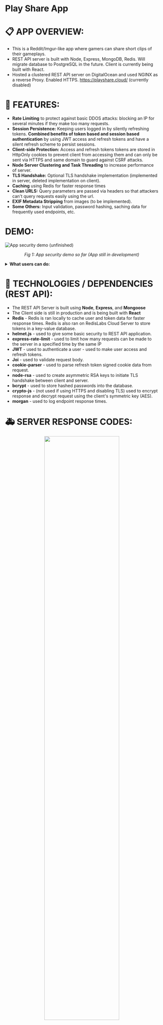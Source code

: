 # Play Share App
# 📋 APP OVERVIEW:

* This is a Reddit/Imgur-like app where gamers can share short clips of their gameplays. 
* REST API server is built with Node, Express, MongoDB, Redis. Will migrate database to PostgreSQL in the future. Client is currently being built with React.
* Hosted a clustered REST API server on DigitalOcean and used NGINX as a reverse Proxy. Enabled HTTPS. https://playshare.cloud/ (currently disabled) 

# 💎 FEATURES:
  * **Rate Limiting** to protect against basic DDOS attacks: blocking an IP for several minutes if they make too many requests. 
  * **Session Persistence:** Keeping users logged in by silently refreshing tokens. **Combined benefits of token based and session based authentication** by using JWT access and refresh tokens and have a silent refresh scheme to persist sessions. 
  * **Client-side Protection:** Access and refresh tokens tokens are stored in HttpOnly cookies to prevent client from accessing them and can only be sent via HTTPS and same domain to guard against CSRF attacks.   
  * **Node Server Clustering and Task Threading** to increase performance of server. 
  * **TLS Handshake:** Optional TLS handshake implementation (implemented in server, deleted implementation on client).
  * **Caching** using Redis for faster response times
  * **Clean URLS:** Query parameters are passed via headers so that attackers can't query requests easily using the url. 
  * **EXIF Metadata Stripping** from images (to be implemented).
  * **Some Others:** Input validation, password hashing, saching data for frequently used endpoints, etc.


# DEMO:
![App security demo (unfinished)](/PicturesGifs/App_demo_unfinished.gif)
<p align="center" style="font-style: italic">
    Fig 1: App security demo so far (App still in development)
</p>

<details>      
  <summary ><b>  What users can do:  </b></summary>   

  * **Users** can make a posts, edit their own posts, delete a post, see all of their posts, and like other user's posts. User feed is currently in production. Uploading video and images to S3 bucket in development. 
  * **Admin** can see all user's posts, see only a specific user's posts, and delete one or many posts by id. 
  * Users can upload image/video to Amazon S3 bucket. Users can delete their own post, can upvote/downvote posts, comment on posts. 
  * **(Future Plans)** Users can join different game groups just like reddit and follow users. App will feature an hierarchical commenting system and messaging system in the future.
 
</details>    

# 📌 TECHNOLOGIES / DEPENDENCIES (REST API):
* The REST API Server is built using **Node**, **Express**, and **Mongoose**
* The Client side is still in production and is being built with **React**
* **Redis** - Redis is ran locally to cache user and token data for faster response times. Redis is also ran on RedisLabs Cloud Server to store tokens in a key-value database. 
* **helmet.js** - used to give some basic security to REST API application.
* **express-rate-limit** - used to limit how many requests can be made to the server in a specified time by the same IP
* **JWT** - used to authenticate a user - used to make user access and refresh tokens.
* **Joi** - used to validate request body.
* **cookie-parser** - used to parse refresh token signed cookie data from request.
* **node-rsa** - used to create asymmetric RSA keys to initiate TLS handshake between client and server. 
* **bcrypt** - used to store hashed passwords into the database.
* **crypto-js** - (not used if using HTTPS and disabling TLS) used to encrypt response and decrypt request using the client's symmetric key (AES).
* **morgan** - used to log endpoint response times. 

# 🚑 SERVER RESPONSE CODES:
  <p align="center">
    <img src="./PicturesGifs/Basic_Response.PNG" width="70%">
  </p>

  <p align="center" style="font-style: italic">
    Fig 2: Responses of the API Server: 1, -1, -2, 2, -3
  </p>

  | Server Response Codes | Description             | Client Action | 
  | ---------------------| -----------              | ------------- | 
  | 1                    | Request successful       |  |     
  | -1                   | Request unsuccessful     |  Read the response message|     
  | -2                   | Need to refresh tokens       |  Needs make a request to the `/refresh` endpoint and supply refresh token
  | 2                    | Successfully refreshed tokens   | Need to make previous request again |
  | 3                    | Request unsuccessful. Fishy behavior was detected and tokens are deleted from client | Neeed to login again     
     


# 🏠 RUN SERVER LOCALLY:
1) Rename ***.env.example*** to ***.env***. Variables marked with a `*` must be changed to connect to MongoDB, Redis, and AWS cloud services.
    <details>      
      <summary> Description of the enviornment variables </summary>
    
      * `ADMIN_USERNAME` - Email address of the admin account.
      * `SALT_NUM = 10` - Can keep this as is. This is the salt number to hash the password and the JWT User Secret Key to store in the database. Can change this number every year to change 
      the hashing algorithm of these fields.
      * `USE_TLS = false` - Can keep this as is. Do you want to use the TLS handshake? false = disable TLS (do this when using https). true = enable TLS. 
    
      * <details>      
        <summary> KEYS </summary>

        * `ADMIN_SECRET_KEY` - This will be used to make the admin's access JWT
        * `USER_SECRET_KEY`  - This will be used to make the admin's and user's access JWT
        * `REFRESH_TOKEN_SECRET` - This is used to generate a refresh JWT refresh
        * `COOKIE_SECRET` - This is used to sign HttpOnly cookies
        * `JWT_PAYLOAD_ENCRYPTION_KEY` - Used to encrypt the JWT payload. Payload contains the username and a random number, which together, lets the server find the refresh key value in the database in linear time. 
        </details>
      * <details>      
        <summary> MongoDB </summary>

        * `* DB_CONNECT`  - Store your MongoDB Connection
        </details>
      * <details>      
        <summary> Redis Labs </summary>

        * `REDIS_LOCAL_PORT` - redis local server port
        * `* REDIS_CLOUD_PORT` - redis cloud server port
        * `* REDIS_CLOUD_HOST` - redis cloud server url
        * `* REDIS_CLOUD_PASSWD` - redis cloud server password
        </details>
      * <details>      
        <summary> AWS </summary>

        * `* S3_BUCKET_NAME` - S2 bucket name
        * `* DYNAMODB_TABLE_NAME` - DynamoDB table Name (might delete as redislabs replaces it in code) 
        * `* AWS_ACCESS_KEY_ID` 
        * `* AWS_SECRET_ACCESS_KEY`
        </details>

    </details>
2) `redis-server` - download redis and start the redis server for REST API. Connect to the local Redis database by using the CLI: `redis-cli`. Connect to RedisLabs cloud database by running `redis-cli -h "<REDISLABS_URL>" -p <PORT> -a "<PASSWORD>"`
3) `npm install` on the **CLIENT** & **SERVER** directories
4) `npm start` on the **CLIENT** & **SERVER** directories to run the client and server 


# 🛡️ APP SECURITY:
<details>      
  <summary> APP SECURITY SUMMARY </summary>

  * **Rate Limiting** Limited requests to 100 requests every 10 minutes. This will guard against simple DDOS attacks by rating how many requests can be made in a specific time by the same IP.
  * **Input Validation** with **Joi**.
  * **Passwords are hashed and stored in database:**
  * **Long Secret Keys:** The secret keys needed to make tokens, cookies, and hash passwords are 700-1200 characters long and are stored in the **.env** file. The keys are created using concatenations of several randomly generated hashes. 
  * **Session Persistence:** Application can keep users logged in if the client supplies the correct refresh token HttpOnly cookie and the correct `username` header. 
  * **Cors & Helmet Protections:** **Cors** and **helmet.js** middlewares provide some basic security to server.
  * **HttpOnly Cookies:** Token cookies are HttpOnly cookies with flags set to `httpOnly:true`, `secure:true`, `sameSite:strict` to ensure the client cannot read its contents and cookies can only be transmitted via https and can only send to the same domain to guard against CSRF attacks. 
  * **Token Expire Times:** Access token and its cookie expires in 5 minutes. Refresh token and its cookie expires in 15 days. 
  * **TLS:** (optional if using TLS) All data in requests and responses are AES encrypted by the symmetric key. Api automatically decrypted request with symmetric key.
  </details>

  ## 🍪 A) Authentication via JWT Access & Refresh Tokens + Silent Refresh to Persist Sessions:
  ![Silent Refresh](/PicturesGifs/Silent_Refresh.png)
  <p align="center" style="font-style: italic">
    Fig 3: Silent Refresh Process to persist user session. Server will refresh access and refresh tokens if client pass all requirements. 
  </p>

  * After successful login, access token and refresh tokens are made and stored in a signed HttpOnly cookie so that they cannot be accessed in the client. Can silently refresh tokens to persist sessions with: (1) valid refresh token, and (2) corresponding username in the `username` header of the request. 
  <details>      
  <summary ><b>🍪 Token & Cookie Creation + Expiration Times: </b></summary>

  * **Secret Keys:** 
    * **Access token** is signed with the `USER_SECRET_KEY` key if its a user or the `ADMIN_SECRET_KEY` key if it is an admin. 
    * **Refresh token** is signed with the `REFRESH_TOKEN_SECRET` key.
    * Tokens are AES encrypted with `JWT_PAYLOAD_ENCRYPTION_KEY`. 
    * **HttpOnly cookies:** Access and Refresh tokens are stored in individual HttpOnly cookies. The cookies are signed with `COOKIE_SECRET`. Can only be sent via HTTPS and to the same domain/subdomain. 
  * **Token Payload:** The payload of the tokens is the username along with a randomly generated number. Example: `{username: 'Tom', id: '1234'}`
  * **Expiration Times:** 
    * **Access Token & HttpOnly Cookie** expiration time: 5 minutes
    * **Refresh Tokens& HttpOnly Cookie** expiration time: 15 days
  </details> 
   
  | Token Name             | Type        | Encryption Key (JWT)    | Payload Encryption Key (AES) | Expiration 
  | -----------------      | ----------- | ----------------------- |  --------------------------- | ---------- 
  | User Access Token JWT  | JWT         | `USER_SECRET_KEY`       | `JWT_PAYLOAD_ENCRYPTION_KEY` | 5 min       
  | Admin Access Token JWT | JWT         | `ADMIN_SECRET_KEY`      | `JWT_PAYLOAD_ENCRYPTION_KEY` | 5 min
  | Refresh Token JWT      | JWT         | `REFRESH_TOKEN_SECRET`  | `JWT_PAYLOAD_ENCRYPTION_KEY` | 15 min

  | Cookie Name            | Cookie Signature | Flags                                         | Expiration | 
  | -----------------      | -----------      | --------------------------------------------- | -----------
  | Access Token Cookie    | `COOKIE_SECRET`  | `httpOnly`, `secure`, `sameSite`, `signed`    | 5 min
  | Refresh Token Cookie   | `COOKIE_SECRET`  | `httpOnly`, `secure`, `sameSite`, `signed`    | 15 min
  <br>

  <details>   
  <summary ><b>🤫 Silent Refresh Procedure to Persist Sessions</b> (Figure 3):  </summary>

  1) When a request has an invalid access token, the server will verify if the refresh token is valid. If it is valid, the server will respond with status code `-2`. 
  2) Client will send a GET request to the `/auth/refresh` endpoint. 
  3) Server will decrypt the refresh token and will get the `username` and `id` fields from the payload. It will fetch the value of `username-id` from the database. If the incoming refresh token matches the token saved in the database, and the `username` header matches the `username` payload field of the token, the server will try to refresh the tokens.
  4) If the server successfully refreshed the tokens, it will respond with status code `2` and will delete the token from the database and will add the new token to the database. If unsuccessful, server will respond with `-1`.
  </details>  

  <details>       
  <summary ><b>Authentication & Authorization </b> </summary>

  * Multiple checks to authenticate user: 
  1) Validating access and refresh tokens. 
  2) Matching token payloads with username header to ensure that the correct user is using the token. 
  3) Checking if user is in the database
  4) Checking if refresh token is in database (used request is trying to access admin routes, when refreshign tokens, or when access token is invalid)
</details>



  

## 🤝 B) TLS handshake (optional, disabled by default since using https):
  ![TLS Handshake](/PicturesGifs/TLS_Handshake2.png)
  <p align="center" style="font-style: italic">
    Fig 4: TLS Handshake I implemented on the server. Client in development.
  </p>

  * TLS handshake can be performed but is not needed since server and client will communicate over https. Implemented basic version of TLS for fun
  <details>      
    <summary><b> TLS Handshake Process</b> </summary>

  1. Client sends initial request to server (/auth/ routes only).
  2. Server generates RSA public and private keys and send to public key to client:
    * 1) header `handshake` = 0
    * 2) header `pub_key` = public key
  3. Client generates a random hash (`SYMMETRIC_KEY`) and encrypts with public key and sends request to server with two headers: 
    * 1) header `handshake` = 0
    * 2) header `key` = `SYMMETRIC_KEY` encrypted with public key
  4. Server will then decrypt the `SYMMETRIC_KEY` with the private key and will send a response with header `handshake` = 1, signifying handshake completed for server.
  5. Client will finish by sending a request with header `handshake` = 1, signifying it has received the server's message
  6. Server will only fulfill requests for auth routes if the `handshake` header is set to 1. This means that server has the client's `SYMMETRIC_KEY` and can decrypt request. If server cannot decrypt request, the `SYMMETRIC_KEY` is incorrect and server will refuse request. 
  7. Symmetric keys are stored in a dictionary in the server (will move it to a key-value database). If user logs out, entry is deleted

  </details>


# 📐 USABILITY (CLIENT REQUESTS):
<details>      
  <summary ><b> Client Headers </b>  </summary>

* To make any requests to the server, the application needs to have the valid access key.
* `Content-Type` = `application/json`
* `username` = username. this username will be compared to the username in the tokens to authenticate user
* `post-id` = client will specify the post id here to edit the specific post
* `like-dislike` = `"like"` or `"dislike"`
* (optional if using TLS): `handshake` =  
  * nothing - to initiate TLS handshake
  * `0` - to  say sending client's symmetric key to server 
  * `handshake_index` - this number is sent by server after successful TLS handshake. Client will make requests with this handshake
* (optional if using TLS): AES encrypt the body and specific headers of the request or response with the symmetric key

</details>  